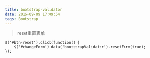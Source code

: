```yaml
---
title: bootstrap-validator
date: 2016-09-09 17:09:54
tags: Bootstrap
---
```


>reset重置表单

    $('#btn-reset').click(function() {
        $('#changeForm').data('bootstrapValidator').resetForm(true);
    });
